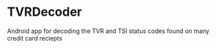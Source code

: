 TVRDecoder
==========

Android app for decoding the TVR and TSI status codes found on many credit card reciepts
